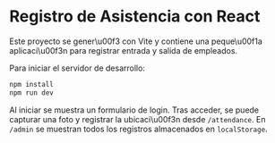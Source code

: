 # Registro de Asistencia con React

Este proyecto se gener\u00f3 con Vite y contiene una peque\u00f1a aplicaci\u00f3n para registrar entrada y salida de empleados.

Para iniciar el servidor de desarrollo:

```bash
npm install
npm run dev
```

Al iniciar se muestra un formulario de login. Tras acceder, se puede capturar una foto y registrar la ubicaci\u00f3n desde `/attendance`. En `/admin` se muestran todos los registros almacenados en `localStorage`.
